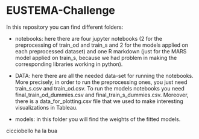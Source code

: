 # EUSTEMA-Challenge

In this repository you can find different folders:

* notebooks: here there are four jupyter notebooks (2 for the preprocessing of train\_od and train\_s and 2 for the models applied on each preprocessed dataset)  and one R markdown (just for the MARS model applied on train\_s, because we had problem in making the corresponding libraries working in python).

* DATA: here there are all the needed data-set for running the notebooks. More precisely, in order to run the preprocessing ones, you just need train\_s.csv and train\_od.csv. To run the models notebooks you need final\_train\_od\_dummies.csv and final\_train\_s\_dummies.csv. Moreover, there is a data\_for\_plotting.csv file that we used to make interesting visualizations in Tableau.

* models: in this folder you will find the weights of the fitted models.

cicciobello
ha la bua
